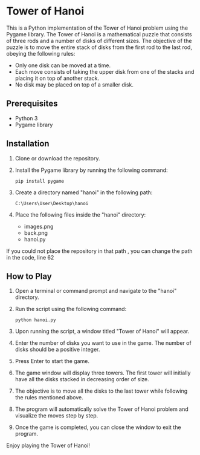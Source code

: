 # Tower of Hanoi

This is a Python implementation of the Tower of Hanoi problem using the Pygame library. The Tower of Hanoi is a mathematical puzzle that consists of three rods and a number of disks of different sizes. The objective of the puzzle is to move the entire stack of disks from the first rod to the last rod, obeying the following rules:

- Only one disk can be moved at a time.
- Each move consists of taking the upper disk from one of the stacks and placing it on top of another stack.
- No disk may be placed on top of a smaller disk.

## Prerequisites

- Python 3
- Pygame library

## Installation

1. Clone or download the repository.
2. Install the Pygame library by running the following command:

   ```shell
   pip install pygame
   ```

3. Create a directory named "hanoi" in the following path:

   ```
   C:\Users\User\Desktop\hanoi
   ```

4. Place the following files inside the "hanoi" directory:

   - images.png
   - back.png
   - hanoi.py
   
If you could not place the repository in that path , you can change the path in the code, line 62

## How to Play

1. Open a terminal or command prompt and navigate to the "hanoi" directory.
2. Run the script using the following command:

   ```shell
   python hanoi.py
   ```

3. Upon running the script, a window titled "Tower of Hanoi" will appear.
4. Enter the number of disks you want to use in the game. The number of disks should be a positive integer.
5. Press Enter to start the game.
6. The game window will display three towers. The first tower will initially have all the disks stacked in decreasing order of size.
7. The objective is to move all the disks to the last tower while following the rules mentioned above.
8. The program will automatically solve the Tower of Hanoi problem and visualize the moves step by step.
9. Once the game is completed, you can close the window to exit the program.

Enjoy playing the Tower of Hanoi!
